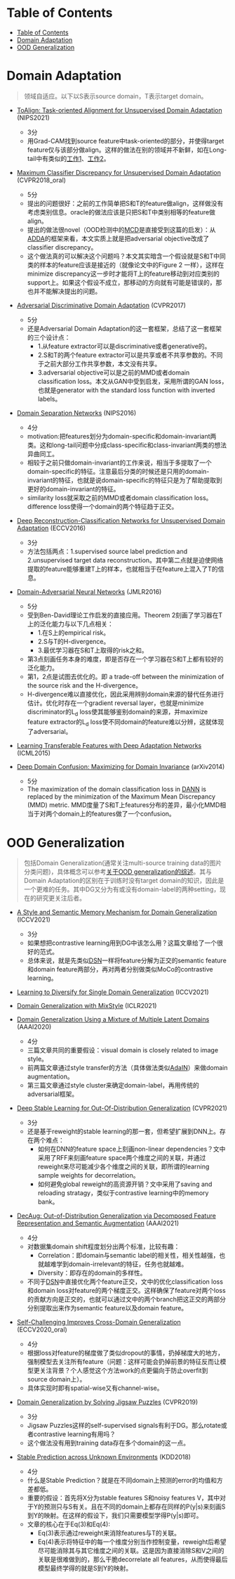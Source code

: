 # Table of Contents

- [Table of Contents](#table-of-contents)
- [Domain Adaptation](#domain-adaptation)
- [OOD Generalization](#ood-generalization)

# Domain Adaptation

> 领域自适应。以下以S表示source domain，T表示target domain。

- [ToAlign: Task-oriented Alignment for Unsupervised Domain Adaptation](https://arxiv.org/abs/2106.10812) (NIPS2021)
    - 3分
    - 用Grad-CAM找到source feature中task-oriented的部分，并使得target feature仅与该部分做align。这样的做法在别的领域并不新鲜，如在Long-tail中有类似的[工作1](https://arxiv.org/abs/2008.03673)、[工作2](https://ojs.aaai.org/index.php/AAAI/article/view/16458)。

- [Maximum Classifier Discrepancy for Unsupervised Domain Adaptation](https://arxiv.org/abs/1712.02560) (CVPR2018_oral)
    - 5分
    - 提出的问题很好：之前的工作简单把S和T的feature做align，这样做没有考虑类别信息。oracle的做法应该是只把S和T中类别相等的feature做align。
    - 提出的做法很novel（OOD检测中的[MCD](https://arxiv.org/abs/1908.04951)是直接受到这篇的启发）：从[ADDA](https://arxiv.org/abs/1702.05464)的框架来看，本文实质上就是把adversarial objective改成了classifier discrepancy。
    - 这个做法真的可以解决这个问题吗？本文其实暗含一个假设就是S和T中同类的样本的feature应该是接近的（就像论文中的Figure 2 一样），这样在minimize discrepancy这一步时才能将T上的feature移动到对应类别的support上。如果这个假设不成立，那移动的方向就有可能是错误的，那也并不能解决提出的问题。

- [Adversarial Discriminative Domain Adaptation](https://arxiv.org/abs/1702.05464) (CVPR2017)
    - 5分
    - 还是Adversarial Domain Adaptation的这一套框架，总结了这一套框架的三个设计点：
      - 1.从feature extractor可以是discriminative或者generative的。
      - 2.S和T的两个feature extractor可以是共享或者不共享参数的。不同于之前大部分工作共享参数，本文没有共享。
      - 3.adversarial objective可以是之前的MMD或者domain classification loss。本文从GAN中受到启发，采用所谓的GAN loss，也就是generator with the standard loss function with inverted labels。

- [Domain Separation Networks](https://arxiv.org/abs/1608.06019) (NIPS2016)
    - 4分
    - motivation:把features划分为domain-specific和domain-invariant两类。这和long-tail问题中分成class-specific和class-invariant两类的想法异曲同工。
    - 相较于之前只做domain-invariant的工作来说，相当于多提取了一个domain-specific的特征。注意最后分类的时候还是只用的domain-invariant的特征，也就是说domain-specific的特征只是为了帮助提取到更好的domain-invariant的特征。
    - similarity loss就采取之前的MMD或者domain classification loss。difference loss使得一个domain的两个特征趋于正交。

- [Deep Reconstruction-Classification Networks for Unsupervised Domain Adaptation](https://arxiv.org/abs/1607.03516) (ECCV2016)
    - 3分
    - 方法包括两点：1.supervised source label prediction and 2.unsupervised target data reconstruction。其中第二点就是迫使网络提取的feature能够重建T上的样本，也就相当于在feature上混入了T的信息。

- [Domain-Adversarial Neural Networks](https://arxiv.org/abs/1412.4446) (JMLR2016)
    - 5分
    - 受到Ben-David理论工作启发的直接应用。Theorem 2刻画了学习器在T上的泛化能力与以下几点相关：
      - 1.在S上的empirical risk。
      - 2.S与T的H-divergence。
      - 3.最优学习器在S和T上取得的risk之和。
    - 第3点刻画任务本身的难度，即是否存在一个学习器在S和T上都有较好的泛化能力。
    - 第1，2点是试图去优化的。即 a trade-off between the minimization of the source risk and the H-divergence。
    - H-divergence难以直接优化，因此采用辨别domain来源的替代任务进行估计。优化时存在一个gradient reversal layer，也就是minimize discriminator的L<sub>d</sub> loss使其能够鉴别domain的来源，并maximize feature extractor的L<sub>d</sub> loss使不同domain的feature难以分辨，这就体现了adversarial。

- [Learning Transferable Features with Deep Adaptation Networks](https://arxiv.org/abs/1502.02791) (ICML2015)
- [Deep Domain Confusion: Maximizing for Domain Invariance](https://arxiv.org/abs/1412.3474) (arXiv2014)
    - 5分
    - The maximization of the domain classification loss in [DANN](https://arxiv.org/abs/1412.4446) is replaced by the minimization of the Maximum Mean Discrepancy (MMD) metric. MMD度量了S和T上features分布的差异，最小化MMD相当于对两个domain上的features做了一个confusion。 


# OOD Generalization

> 包括Domain Generalization(通常关注multi-source training data的图片分类问题)，具体概念可以参考[关于OOD generalization的综述](https://arxiv.org/abs/2108.13624)。其与Domain Adaptation的区别在于训练时没有target domain的知识，因此是一个更难的任务。其中DG又分为有或没有domain-label的两种setting，现在的研究更关注后者。

- [A Style and Semantic Memory Mechanism for Domain Generalization](https://arxiv.org/abs/2112.07517) (ICCV2021)
    - 3分
    - 如果想把contrastive learning用到DG中该怎么用？这篇文章给了一个很好的范式。
    - 总体来说，就是先类似[DSN](https://arxiv.org/abs/1608.06019)一样将feature分解为正交的semantic feature和domain feature两部分，再对两者分别做类似MoCo的contrastive learning。

- [Learning to Diversify for Single Domain Generalization](https://arxiv.org/abs/2108.11726) (ICCV2021)
- [Domain Generalization with MixStyle](https://arxiv.org/abs/2104.02008) (ICLR2021)
- [Domain Generalization Using a Mixture of Multiple Latent Domains](https://arxiv.org/abs/1911.07661v1) (AAAI2020)
    - 4分
    - 三篇文章共同的重要假设：visual domain is closely related to image style。
    - 前两篇文章通过style transfer的方法（具体做法类似[AdaIN](https://arxiv.org/abs/1703.06868)）来做domain augmentation。
    - 第三篇文章通过style cluster来确定domain-label，再用传统的adversarial框架。

- [Deep Stable Learning for Out-Of-Distribution Generalization](https://arxiv.org/abs/2104.07876) (CVPR2021)
    - 3分
    - 还是基于reweight的stable learning的那一套，但希望扩展到DNN上。存在两个难点：
      - 如何在DNN的feature space上刻画non-linear dependencies？文中采用了RFF来刻画feature space两个维度之间的关联，并通过reweight来尽可能减少各个维度之间的关联，即所谓的learning sample weights for decorrelation。
      - 如何避免global reweight的高资源开销？文中采用了saving and reloading stratagy，类似于contrastive learning中的memory bank。

- [DecAug: Out-of-Distribution Generalization via Decomposed Feature Representation and Semantic Augmentation](https://arxiv.org/abs/2012.09382) (AAAI2021)
    - 4分
    - 对数据集domain shift程度划分出两个标准，比较有趣：
      - Correlation：即domain与semantic label的相关性，相关性越强，也就越难学到domain-irrelevant的特征，任务也就越难。
      - Diversity：即存在的domain的多样性。
    - 不同于[DSN](https://arxiv.org/abs/1608.06019)中直接优化两个feature正交，文中的优化classification loss和domain loss对feature的两个梯度正交。这样确保了feature对两个loss的贡献方向是正交的，也就可以通过文中的两个branch把这正交的两部分分别提取出来作为semantic feature以及domain feature。

- [Self-Challenging Improves Cross-Domain Generalization](https://arxiv.org/abs/2007.02454) (ECCV2020_oral)
    - 4分
    - 根据loss对feature的梯度做了类似dropout的事情，扔掉梯度大的地方，强制模型去关注所有feature（问题：这样可能会扔掉前景的特征反而让模型更关注背景？个人感觉这个方法work的点更偏向于防止overfit到source domain上）。
    - 具体实现时即有spatial-wise又有channel-wise。

- [Domain Generalization by Solving Jigsaw Puzzles](https://arxiv.org/abs/1903.06864) (CVPR2019)
    - 3分
    - Jigsaw Puzzles这样的self-supervised signals有利于DG。那么rotate或者contrastive learning有用吗？
    - 这个做法没有用到training data存在多个domain的这一点。

- [Stable Prediction across Unknown Environments](https://arxiv.org/abs/1806.06270) (KDD2018)
    - 4分
    - 什么是Stable Prediction？就是在不同domain上预测的error的均值和方差都低。
    - 重要的假设：首先将X分为stable features S和noisy features V，其中对于Y的预测只与S有关。且在不同的domain上都存在同样的P(y|s)来刻画S到Y的映射。在这样的假设下，我们只需要模型学得P(y|s)即可。
    - 文章的核心在于Eq(3)和Eq(4):
      - Eq(3)表示通过reweight来消除features与T的关联。
      - Eq(4)表示将特征中的每一个维度分别当作控制变量，reweight后希望尽可能消除其与其它维度之间的关联。这是因为直接消除S和V之间的关联是很难做到的，那么干脆decorrelate all features，从而使得最后模型最终学得的就是S到Y的映射。